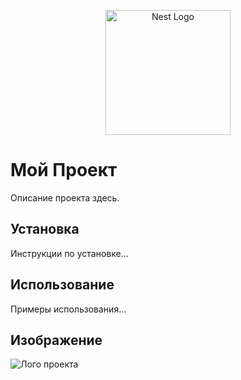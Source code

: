 <p align="center">
  <a href="https://www.google.com/url?sa=i&url=https%3A%2F%2Ficon-icons.com%2Ficon%2Fexpressjs-logo%2F169185&psig=AOvVaw1voan8K2TKiYipfrzWFrQ_&ust=1709905132129000&source=images&cd=vfe&opi=89978449&ved=0CBIQjRxqFwoTCIC11JGj4oQDFQAAAAAdAAAAABAE" target="blank"><img src="https://www.google.com/url?sa=i&url=https%3A%2F%2Ficon-icons.com%2Ficon%2Fexpressjs-logo%2F169185&psig=AOvVaw1voan8K2TKiYipfrzWFrQ_&ust=1709905132129000&source=images&cd=vfe&opi=89978449&ved=0CBIQjRxqFwoTCIC11JGj4oQDFQAAAAAdAAAAABAE" width="200" alt="Nest Logo" /></a>
</p>

# Мой Проект

Описание проекта здесь.

## Установка

Инструкции по установке...

## Использование

Примеры использования...

## Изображение

![Лого проекта]('./logo.png')

